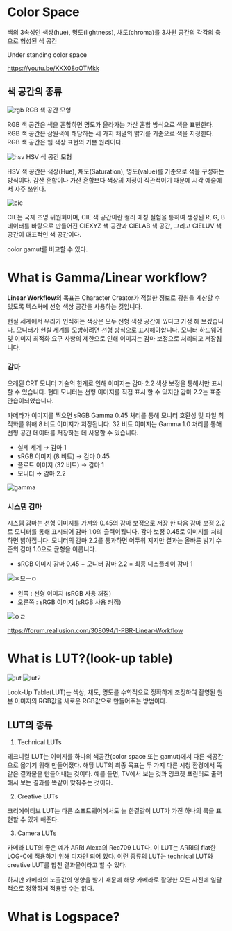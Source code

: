 # Color Space

색의 3속성인 색상(hue), 명도(lightness), 채도(chroma)를 3차원 공간의 각각의 축으로 형성된 색 공간

Under standing color space

https://youtu.be/KKX08oOTMkk

## 색 공간의 종류

![rgb](https://upload.wikimedia.org/wikipedia/commons/thumb/1/11/RGBCube_b.svg/200px-RGBCube_b.svg.png)  RGB 색 공간 모형

RGB 색 공간은 색을 혼합하면 명도가 올라가는 가산 혼합 방식으로 색을 표현한다. RGB 색 공간은 삼원색에 해당하는 세 가지 채널의 밝기를 기준으로 색을 지정한다. RGB 색 공간은 웹 색상 표현의 기본 원리이다.

![hsv](https://upload.wikimedia.org/wikipedia/commons/thumb/f/f1/HSV_cone.jpg/200px-HSV_cone.jpg)  HSV 색 공간 모형

HSV 색 공간은 색상(Hue), 채도(Saturation), 명도(value)를 기준으로 색을 구성하는 방식이다. 감산 혼합이나 가산 혼합보다 색상의 지정이 직관적이기 때문에 시각 예술에서 자주 쓰인다.

![cie](https://i.stack.imgur.com/laTZU.jpg) 

CIE는 국제 조명 위원회이며, CIE 색 공간이란 컬러 매칭 실험을 통하여 생성된 R, G, B 데이터를 바탕으로 만들어진 CIEXYZ 색 공간과 CIELAB 색 공간, 그리고 CIELUV 색 공간이 대표적인 색 공간이다.

color gamut를 비교할 수 있다.


# What is Gamma/Linear workflow?

**Linear Workflow**의 목표는 Character Creator가 적절한 정보로 광원을 계산할 수 있도록 텍스처에 선형 색상 공간을 사용하는 것입니다.

현실 세계에서 우리가 인식하는 색상은 모두 선형 색상 공간에 있다고 가정 해 보겠습니다. 모니터가 현실 세계를 모방하려면 선형 방식으로 표시해야합니다.
모니터 하드웨어 및 이미지 최적화 요구 사항의 제한으로 인해 이미지는 감마 보정으로 처리되고 저장됩니다.

### 감마

오래된 CRT 모니터 기술의 한계로 인해 이미지는 감마 2.2 색상 보정을 통해서만 표시 할 수 있습니다.
현대 모니터는 선형 이미지를 직접 표시 할 수 있지만 감마 2.2는 표준 관습이되었습니다.

카메라가 이미지를 찍으면 sRGB Gamma 0.45 처리를 통해 모니터 호환성 및 파일 최적화를 위해 8 비트 이미지가 저장됩니다.
32 비트 이미지는 Gamma 1.0 처리를 통해 선형 공간 데이터를 저장하는 데 사용할 수 있습니다.

* 실제 세계 → 감마 1
* sRGB 이미지 (8 비트) → 감마 0.45
* 플로트 이미지 (32 비트) → 감마 1
* 모니터 → 감마 2.2

![gamma](http://i.imgur.com/yest359.png)

### 시스템 감마

시스템 감마는 선형 이미지를 가져와 0.45의 감마 보정으로 저장 한 다음 감마 보정 2.2로 모니터를 통해 표시되어 감마 1.0의 출력이됩니다.
감마 보정 0.45로 이미지를 처리하면 밝아집니다. 모니터의 감마 2.2를 통과하면 어두워 지지만 결과는 올바른 밝기 수준의 감마 1.0으로 균형을 이룹니다.

* sRGB 이미지 감마 0.45 + 모니터 감마 2.2 = 최종 디스플레이 감마 1  

![ㅎ므ㅡㅁ](http://i.imgur.com/i2eZj9U.png)

* 왼쪽 : 선형 이미지 (sRGB 사용 꺼짐)
* 오른쪽 : sRGB 이미지 (sRGB 사용 켜짐)

![ㅇㄹ](http://i.imgur.com/04K1eYz.png)

https://forum.reallusion.com/308094/1-PBR-Linear-Workflow


# What is LUT?(look-up table)

![lut](https://i.stack.imgur.com/o2d3y.png)
![lut2](https://media.macphun.com/img/uploads/macphun/blog/1419/LUT_Header_Blog.jpg?q=75&w=1710&h=906&resize=cover)

Look-Up Table(LUT)는 색상, 채도, 명도를 수학적으로 정확하게 조정하여 촬영된 원본 이미지의 RGB값을 새로운 RGB값으로 만들어주는 방법이다.

## LUT의 종류

1) Technical LUTs

테크니컬 LUT는 이미지를 하나의 색공간(color space 또는 gamut)에서 다른 색공간으로 옮기기 위해 만들어졌다.  해당 LUT의 최종 목표는 두 가지 다른 시청 환경에서 똑같은 결과물을 만들어내는 것이다. 예를 들면, TV에서 보는 것과 잉크젯 프린터로 출력해서 보는 결과를 똑같이 맞춰주는 것이다.   

2) Creative LUTs

크리에이티브 LUT는 다른 소프트웨어에서도 늘 한결같이 LUT가 가진 하나의 룩을 표현할 수 있게 해준다.

3) Camera LUTs

카메라 LUT의 좋은 예가 ARRI Alexa의 Rec709 LUT다.  이 LUT는 ARRI의 flat한 LOG-C에 적용하기 위해 디자인 되어 있다.  이런 종류의 LUT는 technical LUT와 creative LUT를 합친 결과물이라고 할 수 있다.

하지만 카메라의 노출값의 영향을 받기 때문에 해당 카메라로 촬영한 모든 사진에 일괄적으로 정확하게 적용할 수는 없다.


# What is Logspace?


